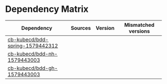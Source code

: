 # Dependency Matrix

Dependency | Sources | Version | Mismatched versions
---------- | ------- | ------- | -------------------
[cb-kubecd/bdd-spring-1579442312](https://github.com/cb-kubecd/bdd-spring-1579442312.git) |  | []() | 
[cb-kubecd/bdd-nh-1579443003](https://github.com/cb-kubecd/bdd-nh-1579443003.git) |  | []() | 
[cb-kubecd/bdd-gh-1579443003](https://github.com/cb-kubecd/bdd-gh-1579443003.git) |  | []() | 
